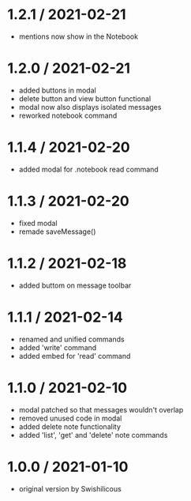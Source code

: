 # 1.2.1 / 2021-02-21

 * mentions now show in the Notebook
# 1.2.0 / 2021-02-21

 * added buttons in modal
 * delete button and view button functional
 * modal now also displays isolated messages
 * reworked notebook command

# 1.1.4 / 2021-02-20

 * added modal for .notebook read command

# 1.1.3 / 2021-02-20

 * fixed modal
 * remade saveMessage()


# 1.1.2 / 2021-02-18

 * added buttom on message toolbar


# 1.1.1 / 2021-02-14

 * renamed and unified commands
 * added 'write' command
 * added embed for 'read' command


# 1.1.0 / 2021-02-10

 * modal patched so that messages wouldn't overlap
 * removed unused code in modal
 * added delete note functionality
 * added 'list', 'get' and 'delete' note commands
 
 
 # 1.0.0 / 2021-01-10

 * original version by Swishilicous
